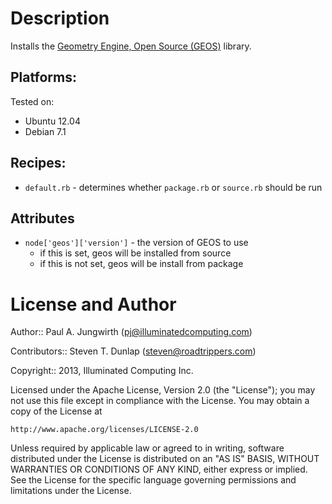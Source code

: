 # Description

Installs the [Geometry Engine, Open Source (GEOS)](http://trac.osgeo.org/geos/) library.

## Platforms:

Tested on:

* Ubuntu 12.04
* Debian 7.1 

## Recipes:

* `default.rb` - determines whether ```package.rb``` or ```source.rb``` should be run

## Attributes

* `node['geos']['version']` - the version of GEOS to use
  * if this is set, geos will be installed from source
  * if this is not set, geos will be install from package


License and Author
==================

Author:: Paul A. Jungwirth (<pj@illuminatedcomputing.com>)

Contributors:: Steven T. Dunlap (steven@roadtrippers.com)

Copyright:: 2013, Illuminated Computing Inc.

Licensed under the Apache License, Version 2.0 (the "License");
you may not use this file except in compliance with the License.
You may obtain a copy of the License at

    http://www.apache.org/licenses/LICENSE-2.0

Unless required by applicable law or agreed to in writing, software
distributed under the License is distributed on an "AS IS" BASIS,
WITHOUT WARRANTIES OR CONDITIONS OF ANY KIND, either express or implied.
See the License for the specific language governing permissions and
limitations under the License.
